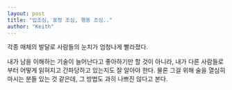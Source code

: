 ```yaml
---
layout: post
title: "입조심, 표정 조심, 행동 조심.."
author: "Keith"
---
```


각종 매체의 발달로 사람들의 눈치가 엄청나게 빨라졌다.

내가 남을 이해하는 기술이 늘어난다고 좋아하기만 할 것이 아니라, 내가 다른 사람들로부터 어떻게 읽혀지고 간파당하고 있는지도 잘 알아야 한다. 물론 그걸 위해 술을 열심히 마시는 분들 있는 것 같은데, 그 방법도 과히 나쁘진 않다고 본다.

 

